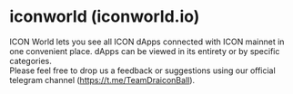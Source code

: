# iconworld (iconworld.io)
ICON World lets you see all ICON dApps connected with ICON mainnet in one convenient place.  dApps can be viewed in its entirety or by specific categories.  
Please feel free to drop us a feedback or suggestions using our official telegram channel (https://t.me/TeamDraiconBall).
